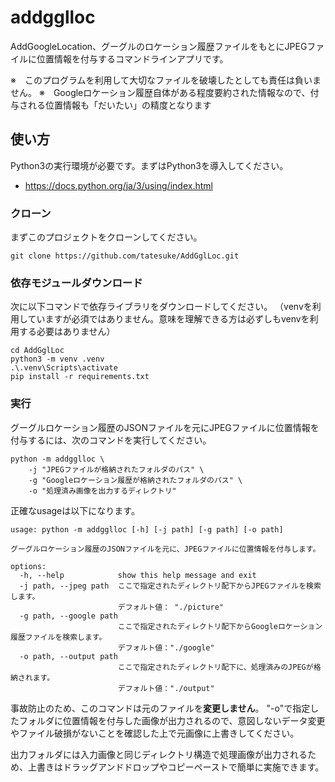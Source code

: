 # addgglloc

AddGoogleLocation、グーグルのロケーション履歴ファイルをもとにJPEGファイルに位置情報を付与するコマンドラインアプリです。

※　このプログラムを利用して大切なファイルを破壊したとしても責任は負いません。
※　Googleロケーション履歴自体がある程度要約された情報なので、付与される位置情報も「だいたい」の精度となります

## 使い方

Python3の実行環境が必要です。まずはPython3を導入してください。  

* https://docs.python.org/ja/3/using/index.html

### クローン

まずこのプロジェクトをクローンしてください。

```
git clone https://github.com/tatesuke/AddGglLoc.git
```


### 依存モジュールダウンロード
次に以下コマンドで依存ライブラリをダウンロードしてください。
（venvを利用していますが必須ではありません。意味を理解できる方は必ずしもvenvを利用する必要はありません）

```
cd AddGglLoc
python3 -m venv .venv
.\.venv\Scripts\activate
pip install -r requirements.txt
```

### 実行

グーグルロケーション履歴のJSONファイルを元にJPEGファイルに位置情報を付与するには、次のコマンドを実行してください。

```
python -m addgglloc \
    -j "JPEGファイルが格納されたフォルダのパス" \
    -g "Googleロケーション履歴が格納されたフォルダのパス" \
    -o "処理済み画像を出力するディレクトリ"
```

正確なusageは以下になります。

```
usage: python -m addgglloc [-h] [-j path] [-g path] [-o path]

グーグルロケーション履歴のJSONファイルを元に、JPEGファイルに位置情報を付与します。

options:
  -h, --help            show this help message and exit
  -j path, --jpeg path  ここで指定されたディレクトリ配下からJPEGファイルを検索します。
                        デフォルト値： "./picture"
  -g path, --google path
                        ここで指定されたディレクトリ配下からGoogleロケーション履歴ファイルを検索します。
                        デフォルト値："./google"
  -o path, --output path
                        ここで指定されたディレクトリ配下に、処理済みのJPEGが格納されます。
                        デフォルト値："./output"
```


事故防止のため、このコマンドは元のファイルを**変更しません**。
"-o"で指定したフォルダに位置情報を付与した画像が出力されるので、意図しないデータ変更やファイル破損がないことを確認した上で元画像に上書きしてください。

出力フォルダには入力画像と同じディレクトリ構造で処理画像が出力されるため、上書きはドラッグアンドドロップやコピーペーストで簡単に実施できます。

